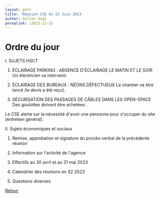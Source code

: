 ```yaml
---
layout: post
title: 'Réunion CSE du 23 Juin 2023'
author: Gilles Vogt
permalink: /2023-12-15
---
```

# Ordre du jour

I.	SUJETS HSCT

1.	ÉCLAIRAGE PARKING : ABSENCE D'ÉCLAIRAGE LE MATIN ET LE SOIR
Un électricien va intervenir.

3.	ÉCLAIRAGE DES BUREAUX : NÉONS DÉFECTUEUX
Le chantier va être lancé (le devis a été reçu).

5.	SÉCURISATION DES PASSAGES DE CÂBLES DANS LES OPEN-SPACE
Des goulottes doivent être achetées.

Le CSE alerte sur la nécessité d'avoir une personne pour s'occuper du site (entretien général).
 

II. Sujets économiques et sociaux

1. Remise, approbation et signature du procès-verbal de la précédente réunion

2. Information sur l'activité de l'agence

3. Effectifs au 30 avril et au 31 mai 2023

4. Calendrier des réunions en S2 2023

5. Questions diverses

 [Retour](./)
